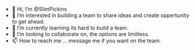 - 👋 Hi, I’m @SlimPickins
- 👀 I’m interested in building a team to share ideas and create oppertunity to get ahead.
- 🌱 I’m currently learning its hard to build a team.
- 💞️ I’m looking to collaborate on, the options are limitless.
- 📫 How to reach me ... message me if you want on the team.

<!---
SlimPickins/SlimPickins is a ✨ special ✨ repository because its `README.md` (this file) appears on your GitHub profile.
You can click the Preview link to take a look at your changes.
--->
